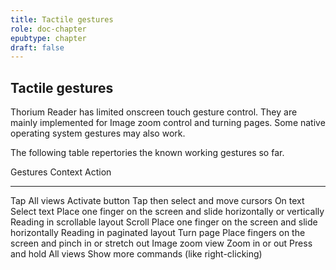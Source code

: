 ```yaml
---
title: Tactile gestures
role: doc-chapter
epubtype: chapter
draft: false
---
```


## Tactile gestures

Thorium Reader has limited onscreen touch gesture control. They are
mainly implemented for Image zoom control and turning pages. Some native
operating system gestures may also work.

The following table repertories the known working gestures so far.

  Gestures                                                              Context                        Action
  --------------------------------------------------------------------- ------------------------------ ------------------------------------------
  Tap                                                                   All views                      Activate button
  Tap then select and move cursors                                      On text                        Select text
  Place one finger on the screen and slide horizontally or vertically   Reading in scrollable layout   Scroll
  Place one finger on the screen and slide horizontally                 Reading in paginated layout    Turn page
  Place fingers on the screen and pinch in or stretch out               Image zoom view                Zoom in or out
  Press and hold                                                        All views                      Show more commands (like right-clicking)
